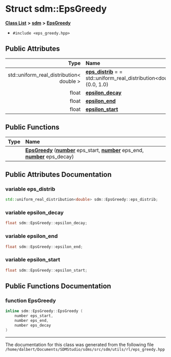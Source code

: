 
<NavBar active_item_id="2"/>

# Struct sdm::EpsGreedy


[**Class List**](annotated.md) **>** [**sdm**](namespacesdm.md) **>** [**EpsGreedy**](structsdm_1_1EpsGreedy.md)





* `#include <eps_greedy.hpp>`













## Public Attributes

| Type | Name |
| ---: | :--- |
|  std::uniform\_real\_distribution&lt; double &gt; | [**eps\_distrib**](structsdm_1_1EpsGreedy.md#variable-eps-distrib)   = = std::uniform\_real\_distribution&lt;double&gt;(0.0, 1.0)<br> |
|  float | [**epsilon\_decay**](structsdm_1_1EpsGreedy.md#variable-epsilon-decay)  <br> |
|  float | [**epsilon\_end**](structsdm_1_1EpsGreedy.md#variable-epsilon-end)  <br> |
|  float | [**epsilon\_start**](structsdm_1_1EpsGreedy.md#variable-epsilon-start)  <br> |


## Public Functions

| Type | Name |
| ---: | :--- |
|   | [**EpsGreedy**](structsdm_1_1EpsGreedy.md#function-epsgreedy) ([**number**](namespacesdm.md#typedef-number) eps\_start, [**number**](namespacesdm.md#typedef-number) eps\_end, [**number**](namespacesdm.md#typedef-number) eps\_decay) <br> |








## Public Attributes Documentation


### variable eps\_distrib 


```cpp
std::uniform_real_distribution<double> sdm::EpsGreedy::eps_distrib;
```



### variable epsilon\_decay 


```cpp
float sdm::EpsGreedy::epsilon_decay;
```



### variable epsilon\_end 


```cpp
float sdm::EpsGreedy::epsilon_end;
```



### variable epsilon\_start 


```cpp
float sdm::EpsGreedy::epsilon_start;
```


## Public Functions Documentation


### function EpsGreedy 


```cpp
inline sdm::EpsGreedy::EpsGreedy (
    number eps_start,
    number eps_end,
    number eps_decay
) 
```



------------------------------
The documentation for this class was generated from the following file `/home/dalbert/Documents/SDMStudio/sdms/src/sdm/utils/rl/eps_greedy.hpp`